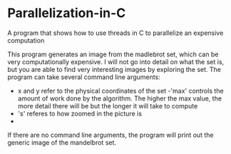 # Parallelization-in-C
A program that shows how to use threads in C to parallelize an expensive computation 

This program generates an image from the madlebrot set, which can be very computationally expensive.
I will not go into detail on what the set is, but you are able to find very interesting images by exploring the set.
The program can take several command line arguments:
  - x and y refer to the physical coordinates of the set
  -'max' controls the amount of work done by the algorithm. The higher the max value, the more detail there will be but the longer       it will take to compute
  - 's' referes to how zoomed in the picture is
  -
 
 If there are no command line arguments, the program will print out the generic image of the mandelbrot set. 
